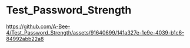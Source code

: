 # Test_Password_Strength


https://github.com/A-Bee-4/Test_Password_Strength/assets/91640699/141a327e-1e9e-4039-b1c6-84992abb22a8

